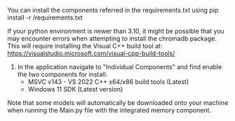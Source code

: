 You can install the components referred in the requirements.txt using pip install -r <pathTo>/requirements.txt

If your python environment is newer than 3.10, it might be possible that you may encounter errors when attempting to install the chromadb package. This will require installing the Visual C++ build tool at: https://visualstudio.microsoft.com/visual-cpp-build-tools/ 

1. In the application navigate to "Individual Components" and find enable the two components for install:
   - MSVC v143 - VS 2022 C++ x64/x86 build tools (Latest)
   - Windows 11 SDK (Latest version)

Note that some models will automatically be downloaded onto your machine when running the Main.py file with the integrated memory component. 